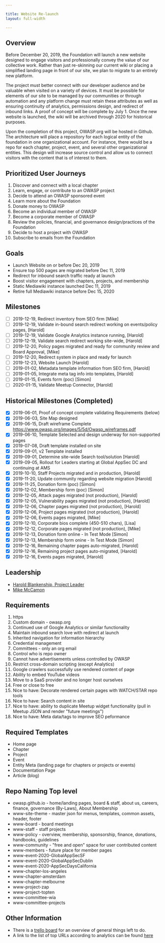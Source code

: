 ```yaml
---

title: Website Re-launch
layout: full-width

---
```


## Overview

Before December 20, 2019, the Foundation will launch a new website designed to engage visitors and professionally convey the value of our collective work. Rather than just re-skinning our current wiki or placing a simplified landing page in front of our site, we plan to migrate to an entirely new platform. 

The project must better connect with our developer audience and be valuable when visited on a variety of devices. It must be possible for elements of our site to be managed by our communities or through automation and any platform change must retain these attributes as well as ensuring continuity of analytics, permissions design, and redirect of inbound links. A proof of concept will be complete by July 1. Once the new website is launched, the wiki will be archived through 2020 for historical purposes.

Upon the completion of this project, OWASP.org will be hosted in Github. The architecture will place a repository for each logical entity of the foundation in one organizational account. For instance, there would be a repo for each chapter, project, event, and several other organizational entities. This design will increase source control and allow us to connect visitors with the content that is of interest to them.

## Prioritized User Journeys
1. Discover and connect with a local chapter
1. Learn, engage, or contribute to an OWASP project
1. Decide to attend an OWASP sponsored event
1. Learn more about the Foundation
1. Donate money to OWASP
1. Become an individual member of OWASP
1. Become a corporate member of OWASP
1. Review the policies, financial, and governance design/practices of the Foundation
1. Decide to host a project with OWASP
1. Subscribe to emails from the Foundation

## Goals
* Launch Website on or before Dec 20, 2019
* Ensure top 500 pages are migrated before Dec 11, 2019
* Redirect for inbound search traffic ready at launch
* Boost visitor engagement with chapters, projects, and membership
* Static Mediawiki instance launched Dec 11, 2019
* Retire full Mediawiki instance before Dec 15, 2020

## Milestones

* [ ] 2019-12-19, Redirect inventory from SEO firm [Mike]
* [ ] 2019-12-19, Validate in-bound search redirect working on events/policy pages, [Harold]
* [ ] 2019-12-19, Validate Google Analytics instance running, [Harold]
* [ ] 2019-12-19, Validate search redirect working site-wide, [Harold]
* [ ] 2019-12-20, Policy pages migrated and ready for community review and Board Approval, [Mike]
* [ ] 2019-12-20, Redirect system in place and ready for launch
* [ ] 2019-12-23, Website Launch [Harold]
* [ ] 2019-01-02, Metadata template information from SEO firm, [Harold]
* [ ] 2019-01-05, Integrate meta tag info into templates, [Harold]
* [ ] 2019-01-15, Events form (poc) [Simon]
* [ ] 2020-01-15, Validate Meetup Connector, [Harold]

## Historical Milestones (Completed)
* [x] 2019-06-01, Proof of concept complete validating Requirements (below)
* [x] 2019-06-03, Site Map designed
* [x] 2019-06-15, Draft wireframe Complete https://www.owasp.org/images/5/5d/Owasp_wireframes.pdf
* [x] 2019-06-10, Template Selected and design underway for non-supported pages
* [x] 2019-07-08, Draft template installed on site
* [x] 2019-09-01, v2 Template installed
* [x] 2019-09-01, Determine site-wide Search tool/solution [Harold]
* [x] 2019-09-05, Rollout for Leaders starting at Global AppSec DC and continuing at AMS
* [x] 2019-10-10, Staff Projects migrated and in production, [Harold]
* [x] 2019-11-20, Update community regarding website migration [Harold]
* [x] 2019-11-25, Donation form (poc) [Simon]
* [x] 2019-12-02, Membership form (poc) [Simon]
* [x] 2019-12-05, Attack pages migrated (not production), [Harold]
* [x] 2019-12-05, Vulnerability pages migrated (not production), [Harold]
* [x] 2019-12-06, Chapter pages migrated (not production), [Harold]
* [x] 2019-12-06, Project pages migrated (not production), [Harold]
* [x] 2019-12-06, Events pages migrated, [Mike]
* [x] 2019-12-10, Corporate bios complete (450-510 chars), [Lisa]
* [x] 2019-12-12, Corporate pages migrated (not production), [Mike]
* [x] 2019-12-13, Donation form online - In Test Mode [Simon]
* [x] 2019-12-13, Membership form onine - In Test Mode [Simon]
* [x] 2019-12-16, Remaining chapter pages auto-migrated, [Harold]
* [x] 2019-12-16, Remaining project pages auto-migrated, [Harold]
* [x] 2019-12-16, Events pages migrated, [Harold]

## Leadership

* [Harold Blankenship, Project Leader](mailto:harold.blankenship@owasp.com?Subject=Website%20Relaunch)
* [Mike McCamon](mailto:mike.mccamon@owasp.com?Subject=Website%20Relaunch)

##  Requirements
1. https
1.  Custom domain - owasp.org
1. Continued use of Google Analytics or similar functionality
1. Maintain inbound search love with redirect at launch
1. Inherited navigation for information hierarchy
1. Credential management
  1. Committees - only an org email
  2. Control who is repo owner
1. Cannot have advertisements unless controlled by OWASP
1. Restrict cross-domain scripting (except Analytics)
1. Google crawlers successfully use rendered content of page
1. Ability to embed YouTube videos
1. Move to a SaaS provider and no longer host ourselves
1. Free or close to free
1. Nice to have: Decorate rendered certain pages with WATCH/STAR repo tools
1. Nice to have: Search content in site
1. Nice to have: ability to duplicate Meetup widget functionality (pull in Meetup JSON and render "future meetings")
1. Nice to have: Meta data/tags to improve SEO peformance

##  Required Templates
* Home page
* Chapter
* Project
* Event
* Entity Meta (landing page for chapters or projects or events)
* Documentation Page
* Article (blog)

## Repo Naming Top level
* owasp.github.io - home/landing pages, board & staff, about us, careers, finance, governance (By-Laws), About Membership
* www-site-theme - master json for menus, templates, common assets, header, footer
* www-board - board meetings
* www-staff - staff projects
* www-policy - overview, membership, sponsorship, finance, donations, handbooks, guidelines
* www-community - "free and open" space for user contributed content
* www-members - future place for member pages
* www-event-2020-GlobalAppSecSF
* www-event-2020-GlobalAppSecDublin
* www-event-2020-AppSecDaysCalifornia
* www-chapter-los-angeles
* www-chapter-amsterdam
* www-chapter-melbourne
* www-project-zap
* www-project-topten
* www-committee-wia
* www-committee-projects

## Other Information
* There is a [trello board](https://trello.com/b/2S05WSJY/website-migration) for an overview of general things left to do.
* A link to the list of top URLs according to analytics can be found [here](https://docs.google.com/spreadsheets/d/1QjjziOQ4mKDNMYeML0voRh-ywfwKBaArsL1qPFuAqbo/edit?usp=sharing)

